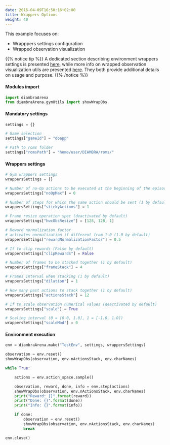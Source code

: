 ```yaml
---
date: 2016-04-09T16:50:16+02:00
title: Wrappers Options
weight: 40
---
```


This example focuses on:
 - Wrapppers settings configuration
 - Wrapped observation visualization

{{% notice tip %}}
A dedicated section describing environment wrappers settings is presented <a href="/wrappers/">here</a>, while more info on wrapped observation visualization utils are presented <a href="/utils/#wrapped-observation">here</a>. They both provide additional details on usage and purpose. 
{{% /notice %}}

#### Modules import

```python
import diambraArena
from diambraArena.gymUtils import showWrapObs
```

#### Mandatory settings

```python
settings = {}

# Game selection
settings["gameId"] = "doapp"

# Path to roms folder
settings["romsPath"] = "home/user/DIAMBRA/roms/"
```

#### Wrappers settings

```python
# Gym wrappers settings
wrappersSettings = {}

# Number of no-Op actions to be executed at the beginning of the episode (0 by default)
wrappersSettings["noOpMax"] = 0

# Number of steps for which the same action should be sent (1 by default)
wrappersSettings["stickyActions"] = 1

# Frame resize operation spec (deactivated by default)
wrappersSettings["hwcObsResize"] = [128, 128, 1]

# Reward normalization factor
# activates normalization if different from 1.0 (1.0 by default)
wrappersSettings["rewardNormalizationFactor"] = 0.5

# If to clip rewards (False by default)
wrappersSettings["clipRewards"] = False

# Number of frames to be stacked together (1 by default)
wrappersSettings["frameStack"] = 4

# Frames interval when stacking (1 by default)
wrappersSettings["dilation"] = 1

# How many past actions to stack together (1 by default)
wrappersSettings["actionsStack"] = 12

# If to scale observation numerical values (deactivated by default)
wrappersSettings["scale"] = True

# Scaling interval (0 = [0.0, 1.0], 1 = [-1.0, 1.0])
wrappersSettings["scaleMod"] = 0
```

#### Environment execution


```python
env = diambraArena.make("TestEnv", settings, wrappersSettings)

observation = env.reset()
showWrapObs(observation, env.nActionsStack, env.charNames)

while True:

    actions = env.action_space.sample()

    observation, reward, done, info = env.step(actions)
    showWrapObs(observation, env.nActionsStack, env.charNames)
    print("Reward: {}".format(reward))
    print("Done: {}".format(done))
    print("Info: {}".format(info))

    if done:
        observation = env.reset()
        showWrapObs(observation, env.nActionsStack, env.charNames)
        break

env.close()
```
